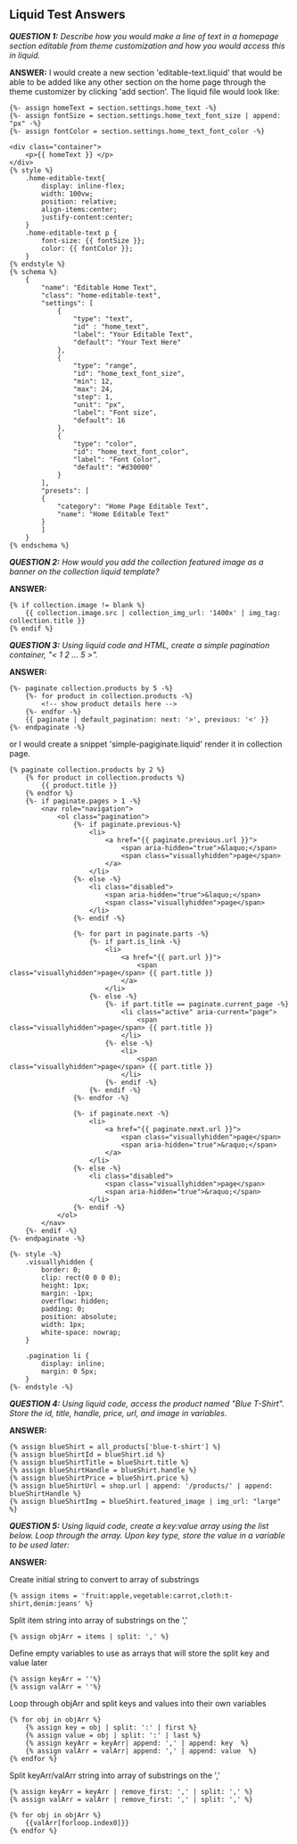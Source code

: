 ## Liquid Test Answers

***QUESTION 1:***
*Describe how you would make a line of text in a homepage section editable from theme customization and how you would access this in liquid.*

**ANSWER:**
I would create a new section 'editable-text.liquid' that would be able to be added like any other section on the home page through the theme customizer by clicking 'add section'. The liquid file would look like:

```liquid
{%- assign homeText = section.settings.home_text -%}
{%- assign fontSize = section.settings.home_text_font_size | append: "px" -%}
{%- assign fontColor = section.settings.home_text_font_color -%}

<div class="container">
    <p>{{ homeText }} </p>
</div>
{% style %}
    .home-editable-text{
        display: inline-flex;
        width: 100vw;
        position: relative;
        align-items:center;
        justify-content:center;
    }
    .home-editable-text p {
        font-size: {{ fontSize }};
        color: {{ fontColor }};
    }
{% endstyle %}
{% schema %}
    {
        "name": "Editable Home Text",
        "class": "home-editable-text",
        "settings": [
            {
                "type": "text",
                "id" : "home_text",
                "label": "Your Editable Text",
                "default": "Your Text Here"
            },
            {
                "type": "range",
                "id": "home_text_font_size",
                "min": 12,
                "max": 24,
                "step": 1,
                "unit": "px",
                "label": "Font size",
                "default": 16
            },
            {
                "type": "color",
                "id": "home_text_font_color",
                "label": "Font Color",
                "default": "#d30000"
            }
        ],
        "presets": [
        {
            "category": "Home Page Editable Text",
            "name": "Home Editable Text"
        }
        ]
    }
{% endschema %}
```




***QUESTION 2:***
*How would you add the collection featured image as a banner on the collection liquid template?*

**ANSWER:**
```liquid
{% if collection.image != blank %}
    {{ collection.image.src | collection_img_url: '1400x' | img_tag: collection.title }}
{% endif %}
```




***QUESTION 3:***
*Using liquid code and HTML, create a simple pagination container, "< 1 2 ... 5 >".*

**ANSWER:**
```liquid
{%- paginate collection.products by 5 -%}
    {%- for product in collection.products -%}
        <!-- show product details here -->
    {%- endfor -%}
    {{ paginate | default_pagination: next: '>', previous: '<' }}
{%- endpaginate -%}
```

or I would create a snippet 'simple-pagiginate.liquid' render it in collection page.

```liquid
{% paginate collection.products by 2 %}
    {% for product in collection.products %}
        {{ product.title }}  
    {% endfor %}
    {%- if paginate.pages > 1 -%}
        <nav role="navigation">
            <ol class="pagination">
                {%- if paginate.previous-%}
                    <li>
                        <a href="{{ paginate.previous.url }}">
                            <span aria-hidden="true">&laquo;</span>
                            <span class="visuallyhidden">page</span>
                        </a>
                    </li>
                {%- else -%}
                    <li class="disabled">
                        <span aria-hidden="true">&laquo;</span>
                        <span class="visuallyhidden">page</span>
                    </li>
                {%- endif -%}

                {%- for part in paginate.parts -%}
                    {%- if part.is_link -%}
                        <li>
                            <a href="{{ part.url }}">
                                <span class="visuallyhidden">page</span> {{ part.title }}
                            </a>
                        </li>
                    {%- else -%}
                        {%- if part.title == paginate.current_page -%}
                            <li class="active" aria-current="page">
                                <span class="visuallyhidden">page</span> {{ part.title }}
                            </li>
                        {%- else -%}
                            <li>
                                <span class="visuallyhidden">page</span> {{ part.title }}
                            </li>
                        {%- endif -%}
                    {%- endif -%}
                {%- endfor -%}

                {%- if paginate.next -%}
                    <li>
                        <a href="{{ paginate.next.url }}">
                            <span class="visuallyhidden">page</span>
                            <span aria-hidden="true">&raquo;</span>
                        </a>
                    </li>
                {%- else -%}
                    <li class="disabled">
                        <span class="visuallyhidden">page</span>
                        <span aria-hidden="true">&raquo;</span>
                    </li>
                {%- endif -%}
            </ol>
        </nav>
    {%- endif -%}
{%- endpaginate -%}

{%- style -%}
    .visuallyhidden {
        border: 0;
        clip: rect(0 0 0 0);
        height: 1px;
        margin: -1px;
        overflow: hidden;
        padding: 0;
        position: absolute;
        width: 1px;
        white-space: nowrap;
    }

    .pagination li {
        display: inline; 
        margin: 0 5px;
    }
{%- endstyle -%}
```




***QUESTION 4:***
*Using liquid code, access the product named "Blue T-Shirt". Store the id, title, handle, price, url, and image in variables.*

**ANSWER:**
```liquid
{% assign blueShirt = all_products['blue-t-shirt'] %}
{% assign blueShirtId = blueShirt.id %}
{% assign blueShirtTitle = blueShirt.title %}
{% assign blueShirtHandle = blueShirt.handle %}
{% assign blueShirtPrice = blueShirt.price %}
{% assign blueShirtUrl = shop.url | append: '/products/' | append: blueShirtHandle %}
{% assign blueShirtImg = blueShirt.featured_image | img_url: "large" %}
```




***QUESTION 5:***
*Using liquid code, create a key:value array using the list below. Loop through the array. Upon key type, store the value in a variable to be used later:*

**ANSWER:**

Create initial string to convert to array of substrings
```liquid
{% assign items = 'fruit:apple,vegetable:carrot,cloth:t-shirt,denim:jeans' %}
```

Split item string into array of substrings on the ','
```liquid
{% assign objArr = items | split: ',' %}
```

Define empty variables to use as arrays that will store the split key and value later 
```liquid
{% assign keyArr = ''%}
{% assign valArr = ''%}
```

Loop through objArr and split keys and values into their own variables
```liquid
{% for obj in objArr %}
    {% assign key = obj | split: ':' | first %}
    {% assign value = obj | split: ':' | last %}
    {% assign keyArr = keyArr| append: ',' | append: key  %}
    {% assign valArr = valArr| append: ',' | append: value  %}
{% endfor %}
```

Split keyArr/valArr string into array of substrings on the ','
```liquid
{% assign keyArr = keyArr | remove_first: ',' | split: ',' %}
{% assign valArr = valArr | remove_first: ',' | split: ',' %}
```

```liquid
{% for obj in objArr %}
    {{valArr[forloop.index0]}}
{% endfor %}
```